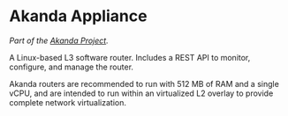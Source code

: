 # Akanda Appliance

*Part of the [Akanda Project](https://github.com/stackforge/akanda).*

A Linux-based L3 software router.  Includes a REST API to monitor, configure,
and manage the router.

Akanda routers are recommended to run with 512 MB of RAM and a single vCPU, and
are intended to run within an virtualized L2 overlay to provide complete network
virtualization.
